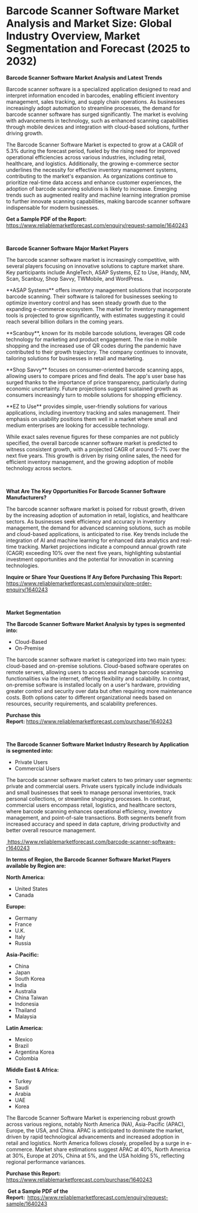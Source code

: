 <p><h1>Barcode Scanner Software Market Analysis and Market Size: Global Industry Overview, Market Segmentation and Forecast (2025 to 2032)</h1></p><p><strong>Barcode Scanner Software Market Analysis and Latest Trends</strong></p>
<p><p>Barcode scanner software is a specialized application designed to read and interpret information encoded in barcodes, enabling efficient inventory management, sales tracking, and supply chain operations. As businesses increasingly adopt automation to streamline processes, the demand for barcode scanner software has surged significantly. The market is evolving with advancements in technology, such as enhanced scanning capabilities through mobile devices and integration with cloud-based solutions, further driving growth.</p><p>The Barcode Scanner Software Market is expected to grow at a CAGR of 5.3% during the forecast period, fueled by the rising need for improved operational efficiencies across various industries, including retail, healthcare, and logistics. Additionally, the growing e-commerce sector underlines the necessity for effective inventory management systems, contributing to the market's expansion. As organizations continue to prioritize real-time data access and enhance customer experiences, the adoption of barcode scanning solutions is likely to increase. Emerging trends such as augmented reality and machine learning integration promise to further innovate scanning capabilities, making barcode scanner software indispensable for modern businesses.</p></p>
<p><strong>Get a Sample PDF of the Report:&nbsp;</strong> <a href="https://www.reliablemarketforecast.com/enquiry/request-sample/1640243?utm_campaign=2294&utm_medium=2&utm_source=Github&utm_content=ia&utm_term=16042025&utm_id=barcode-scanner-software">https://www.reliablemarketforecast.com/enquiry/request-sample/1640243</a></p>
<p>&nbsp;</p>
<p><strong>Barcode Scanner Software Major Market Players</strong></p>
<p><p>The barcode scanner software market is increasingly competitive, with several players focusing on innovative solutions to capture market share. Key participants include AngleTech, ASAP Systems, EZ to Use, iHandy, NM, Scan, Scanbuy, Shop Savvy, TWMobile, and WordPress.</p><p>**ASAP Systems** offers inventory management solutions that incorporate barcode scanning. Their software is tailored for businesses seeking to optimize inventory control and has seen steady growth due to the expanding e-commerce ecosystem. The market for inventory management tools is projected to grow significantly, with estimates suggesting it could reach several billion dollars in the coming years.</p><p>**Scanbuy**, known for its mobile barcode solutions, leverages QR code technology for marketing and product engagement. The rise in mobile shopping and the increased use of QR codes during the pandemic have contributed to their growth trajectory. The company continues to innovate, tailoring solutions for businesses in retail and marketing.</p><p>**Shop Savvy** focuses on consumer-oriented barcode scanning apps, allowing users to compare prices and find deals. The app's user base has surged thanks to the importance of price transparency, particularly during economic uncertainty. Future projections suggest sustained growth as consumers increasingly turn to mobile solutions for shopping efficiency.</p><p>**EZ to Use** provides simple, user-friendly solutions for various applications, including inventory tracking and sales management. Their emphasis on usability positions them well in a market where small and medium enterprises are looking for accessible technology.</p><p>While exact sales revenue figures for these companies are not publicly specified, the overall barcode scanner software market is predicted to witness consistent growth, with a projected CAGR of around 5-7% over the next five years. This growth is driven by rising online sales, the need for efficient inventory management, and the growing adoption of mobile technology across sectors.</p></p>
<p>&nbsp;</p>
<p><strong>What Are The Key Opportunities For Barcode Scanner Software Manufacturers?</strong></p>
<p><p>The barcode scanner software market is poised for robust growth, driven by the increasing adoption of automation in retail, logistics, and healthcare sectors. As businesses seek efficiency and accuracy in inventory management, the demand for advanced scanning solutions, such as mobile and cloud-based applications, is anticipated to rise. Key trends include the integration of AI and machine learning for enhanced data analytics and real-time tracking. Market projections indicate a compound annual growth rate (CAGR) exceeding 10% over the next five years, highlighting substantial investment opportunities and the potential for innovation in scanning technologies.</p></p>
<p><strong>Inquire or Share Your Questions If Any Before Purchasing This Report:</strong> <a href="https://www.reliablemarketforecast.com/enquiry/pre-order-enquiry/1640243?utm_campaign=2294&utm_medium=2&utm_source=Github&utm_content=ia&utm_term=16042025&utm_id=barcode-scanner-software">https://www.reliablemarketforecast.com/enquiry/pre-order-enquiry/1640243</a></p>
<p>&nbsp;</p>
<p><strong>Market Segmentation</strong></p>
<p><strong>The Barcode Scanner Software Market Analysis by types is segmented into:</strong></p>
<p><ul><li>Cloud-Based</li><li>On-Premise</li></ul></p>
<p><p>The barcode scanner software market is categorized into two main types: cloud-based and on-premise solutions. Cloud-based software operates on remote servers, allowing users to access and manage barcode scanning functionalities via the internet, offering flexibility and scalability. In contrast, on-premise software is installed locally on a user's hardware, providing greater control and security over data but often requiring more maintenance costs. Both options cater to different organizational needs based on resources, security requirements, and scalability preferences.</p></p>
<p><strong>Purchase this Report:&nbsp;</strong><a href="https://www.reliablemarketforecast.com/purchase/1640243?utm_campaign=2294&utm_medium=2&utm_source=Github&utm_content=ia&utm_term=16042025&utm_id=barcode-scanner-software">https://www.reliablemarketforecast.com/purchase/1640243</a></p>
<p>&nbsp;</p>
<p><strong>The Barcode Scanner Software Market Industry Research by Application is segmented into:</strong></p>
<p><ul><li>Private Users</li><li>Commercial Users</li></ul></p>
<p><p>The barcode scanner software market caters to two primary user segments: private and commercial users. Private users typically include individuals and small businesses that seek to manage personal inventories, track personal collections, or streamline shopping processes. In contrast, commercial users encompass retail, logistics, and healthcare sectors, where barcode scanning enhances operational efficiency, inventory management, and point-of-sale transactions. Both segments benefit from increased accuracy and speed in data capture, driving productivity and better overall resource management.</p></p>
<p><a href="https://www.reliablemarketforecast.com/barcode-scanner-software-r1640243?utm_campaign=2294&utm_medium=2&utm_source=Github&utm_content=ia&utm_term=16042025&utm_id=barcode-scanner-software">&nbsp;https://www.reliablemarketforecast.com/barcode-scanner-software-r1640243</a></p>
<p><strong>In terms of Region, the Barcode Scanner Software Market Players available by Region are:</strong></p>
<p>
    <p> <strong> North America: </strong>
        <ul>
            <li>United States</li>
            <li>Canada</li>
        </ul>
        </p> 
    <p> <strong> Europe: </strong>
        <ul>
            <li>Germany</li>
            <li>France</li>
            <li>U.K.</li>
            <li>Italy</li>
            <li>Russia</li>
        </ul>
        </p> 
    <p> <strong> Asia-Pacific: </strong>
        <ul>
            <li>China</li>
            <li>Japan</li>
            <li>South Korea</li>
            <li>India</li>
            <li>Australia</li>
            <li>China Taiwan</li>
            <li>Indonesia</li>
            <li>Thailand</li>
            <li>Malaysia</li>
        </ul>
        </p> 
    <p> <strong> Latin America: </strong>
        <ul>
            <li>Mexico</li>
            <li>Brazil</li>
            <li>Argentina Korea</li>
            <li>Colombia</li>
        </ul>
        </p> 
    <p> <strong> Middle East & Africa: </strong>
        <ul>
            <li>Turkey</li>
            <li>Saudi</li>
            <li>Arabia</li>
            <li>UAE</li>
            <li>Korea</li>
        </ul>
    </p>
    </p>
<p><p>The Barcode Scanner Software Market is experiencing robust growth across various regions, notably North America (NA), Asia-Pacific (APAC), Europe, the USA, and China. APAC is anticipated to dominate the market, driven by rapid technological advancements and increased adoption in retail and logistics. North America follows closely, propelled by a surge in e-commerce. Market share estimations suggest APAC at 40%, North America at 30%, Europe at 20%, China at 5%, and the USA holding 5%, reflecting regional performance variances.</p></p>
<p><strong>Purchase this Report: </strong><a href="https://www.reliablemarketforecast.com/purchase/1640243?utm_campaign=2294&utm_medium=2&utm_source=Github&utm_content=ia&utm_term=16042025&utm_id=barcode-scanner-software">https://www.reliablemarketforecast.com/purchase/1640243</a></p>
<p>&nbsp;<strong>Get a Sample PDF of the Report:&nbsp;&nbsp;</strong><a href="https://www.reliablemarketforecast.com/enquiry/request-sample/1640243?utm_campaign=2294&utm_medium=2&utm_source=Github&utm_content=ia&utm_term=16042025&utm_id=barcode-scanner-software">https://www.reliablemarketforecast.com/enquiry/request-sample/1640243</a></p>
<p><strong></strong></p>
<p><p></p><p></p><p></p></p>
